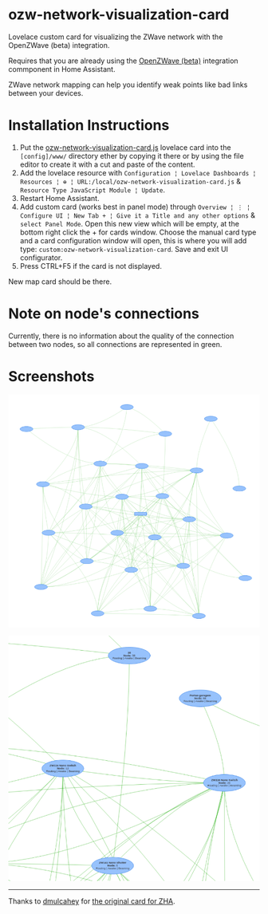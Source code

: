 # ozw-network-visualization-card

Lovelace custom card for visualizing the ZWave network with the OpenZWave (beta) integration.

Requires that you are already using the [OpenZWave (beta)](https://www.home-assistant.io/integrations/ozw) integration commponent in Home Assistant.

ZWave network mapping can help you identify weak points like bad links between your devices.

# Installation Instructions

1. Put the [ozw-network-visualization-card.js](https://github.com/abmantis/ozw-network-visualization-card/blob/master/ozw-network-visualization-card.js) lovelace card into the `[config]/www/` directory ether by copying it there or by using the file editor to create it with a cut and paste of the content.
2. Add the lovelace resource with `Configuration ¦ Lovelace Dashboards ¦ Resources ¦ ⊕ ¦ URL:/local/ozw-network-visualization-card.js` & `Resource Type JavaScript Module ¦ Update`.
3. Restart Home Assistant.
4. Add custom card (works best in panel mode) through `Overview ¦ ⋮ ¦ Configure UI ¦ New Tab + ¦ Give it a Title and any other options` & `select Panel Mode`. Open this new view which will be empty, at the bottom right click the + for cards window. Choose the manual card type and a card configuration window will open, this is where you will add type: `custom:ozw-network-visualization-card`. Save and exit UI configurator.
5. Press CTRL+F5 if the card is not displayed.

New map card should be there.

# Note on node's connections

Currently, there is no information about the quality of the connection between two nodes, so all connections are represented in green.

# Screenshots

![Overview](images/network_overview.png)

![Node detail](images/nodes_detail.png)


---

Thanks to [dmulcahey](https://github.com/dmulcahey) for [the original card for ZHA](https://github.com/dmulcahey/zha-network-visualization-card).

